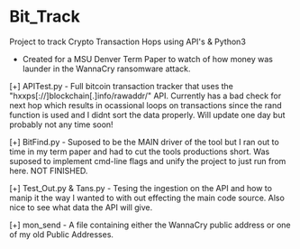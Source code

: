 # Bit_Track
Project to track Crypto Transaction Hops using API's &amp; Python3
- Created for a MSU Denver Term Paper to watch of how money was launder in the WannaCry ransomware attack.

[+] APITest.py - Full bitcoin transaction tracker that uses the "hxxps[://]blockchain[.]info/rawaddr/" API. Currently has a bad check for next hop which results in ocassional loops on transactions since the rand function is used and I didnt sort the data properly. Will update one day but probably not any time soon!

[+] BitFind.py - Suposed to be the MAIN driver of the tool but I ran out to time in my term paper and had to cut the tools productions short. Was suposed to implement cmd-line flags and unify the project to just run from here. NOT FINISHED. 

[+] Test_Out.py & Tans.py - Tesing the ingestion on the API and how to manip it the way I wanted to with out effecting the main code source. Also nice to see what data the API will give. 

[+] mon_send - A file containing either the WannaCry public address or one of my old Public Addresses.
